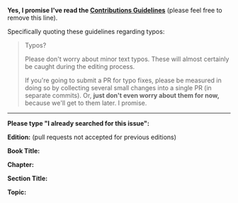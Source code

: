 **Yes, I promise I've read the [Contributions Guidelines](https://github.com/getify/You-Dont-Know-JS/blob/master/CONTRIBUTING.md)** (please feel free to remove this line).

Specifically quoting these guidelines regarding typos:

> Typos? 
>
> Please don't worry about minor text typos. These will almost certainly be caught during the editing process.
>
> If you're going to submit a PR for typo fixes, please be measured in doing so by collecting several small changes into a single PR (in separate commits). Or, **just don't even worry about them for now,** because we'll get to them later. I promise.

----

**Please type "I already searched for this issue":**

**Edition:** (pull requests not accepted for previous editions)

**Book Title:**

**Chapter:**

**Section Title:**

**Topic:**
